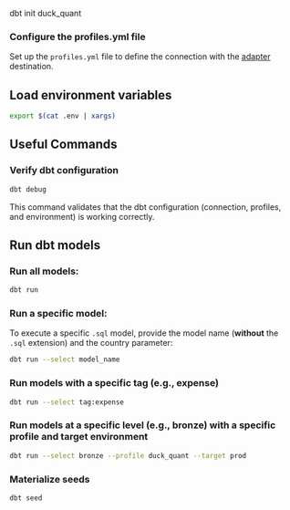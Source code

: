 dbt init duck_quant


### Configure the profiles.yml file
Set up the `profiles.yml` file to define the connection with the [adapter](https://docs.getdbt.com/docs/trusted-adapters) destination.

## Load environment variables
```sh
export $(cat .env | xargs)
```

## Useful Commands
### Verify dbt configuration
```sh
dbt debug
```
This command validates that the dbt configuration (connection, profiles, and environment) is working correctly.

## Run dbt models

### Run all models:
```sh
dbt run
```

### Run a specific model:
To execute a specific `.sql` model, provide the model name (**without** the `.sql` extension) and the country parameter:
```sh
dbt run --select model_name
```

### Run models with a specific tag (e.g., expense)
```sh
dbt run --select tag:expense
```

### Run models at a specific level (e.g., bronze) with a specific profile and target environment
```sh
dbt run --select bronze --profile duck_quant --target prod
```

### Materialize seeds
```sh
dbt seed
```
